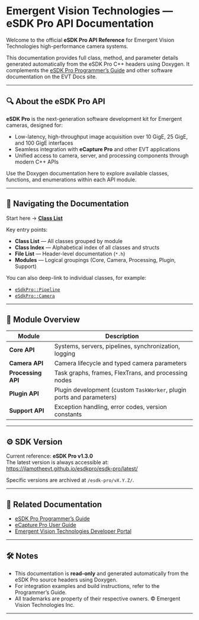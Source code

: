 # Emergent Vision Technologies — eSDK Pro API Documentation

Welcome to the official **eSDK Pro API Reference** for Emergent Vision Technologies high-performance camera systems.

This documentation provides full class, method, and parameter details generated automatically from the eSDK Pro C++ headers using Doxygen. It complements the [eSDK Pro Programmer’s Guide](https://docs.emergentvisiontec.com/software/esdk-pro-programmers-guide) and other software documentation on the EVT Docs site.

---

## 🔍 About the eSDK Pro API

**eSDK Pro** is the next-generation software development kit for Emergent cameras, designed for:
- Low-latency, high-throughput image acquisition over 10 GigE, 25 GigE, and 100 GigE interfaces  
- Seamless integration with **eCapture Pro** and other EVT applications  
- Unified access to camera, server, and processing components through modern C++ APIs  

Use the Doxygen documentation here to explore available classes, functions, and enumerations within each API module.

---

## 🧭 Navigating the Documentation

Start here → [**Class List**](./esdk-pro/latest/annotated.html)

Key entry points:
- **Class List** — All classes grouped by module  
- **Class Index** — Alphabetical index of all classes and structs  
- **File List** — Header-level documentation (`*.h`)  
- **Modules** — Logical groupings (Core, Camera, Processing, Plugin, Support)

You can also deep-link to individual classes, for example:
- [`eSdkPro::Pipeline`](./esdk-pro/latest/classeSdkPro_1_1Pipeline.html)  
- [`eSdkPro::Camera`](./esdk-pro/latest/classeSdkPro_1_1Camera.html)

---

## 📘 Module Overview

| Module | Description |
|---------|--------------|
| **Core API** | Systems, servers, pipelines, synchronization, logging |
| **Camera API** | Camera lifecycle and typed camera parameters |
| **Processing API** | Task graphs, frames, FlexTrans, and processing nodes |
| **Plugin API** | Plugin development (custom `TaskWorker`, plugin ports and parameters) |
| **Support API** | Exception handling, error codes, version constants |

---

## ⚙️ SDK Version

Current reference: **eSDK Pro v1.3.0**  
The latest version is always accessible at:
https://jlamotheevt.github.io/esdkpro/esdk-pro/latest/


Specific versions are archived at `/esdk-pro/vX.Y.Z/`.

---

## 🧩 Related Documentation

- [eSDK Pro Programmer’s Guide](https://docs.emergentvisiontec.com/software/esdk-pro-programmers-guide)  
- [eCapture Pro User Guide](https://docs.emergentvisiontec.com/software/ecapture-pro-user-guide)  
- [Emergent Vision Technologies Developer Portal](https://docs.emergentvisiontec.com/software/)

---

## 🛠️ Notes

- This documentation is **read-only** and generated automatically from the eSDK Pro source headers using Doxygen.  
- For integration examples and build instructions, refer to the Programmer’s Guide.  
- All trademarks are property of their respective owners. © Emergent Vision Technologies Inc.

---

